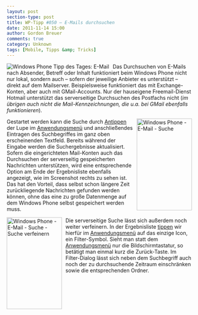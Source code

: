 ```yaml
---
layout: post
section-type: post
title: WP-Tipp #050 – E-Mails durchsuchen
date: 2011-11-14 15:00
author: Gordon Breuer
comments: true
category: Unknown
tags: [Mobile, Tipps &amp; Tricks]
---
```

<p><img style="margin: 0px 10px 0px 0px; display: inline; float: left" title="" alt="Windows Phone Tipp des Tages: E-Mail" align="left" src="http://anheledirwp.blob.core.windows.net/wordpress/2011/11/mail.png" /></p>  <p>Das Durchsuchen von E-Mails nach Absender, Betreff oder Inhalt funktioniert beim Windows Phone nicht nur lokal, sondern auch – sofern der jeweilige Anbieter es unterstützt – direkt auf dem Mailserver. Beispielsweise funktioniert das mit Exchange-Konten, aber auch mit GMail-Accounts. Nur der hauseigene Freemail-Dienst Hotmail unterstützt das serverseitige Durchsuchen des Postfachs nicht (<em>im übrigen auch nicht die Mail-Kennzeichnungen, die u.a. bei GMail ebenfalls funktionieren</em>).</p>  <p><img style="margin: 0px 0px 0px 10px; display: inline; float: right" title="" alt="Windows Phone - E-Mail - Suche" align="right" src="http://anheledirwp.blob.core.windows.net/wordpress/2011/11/6344261606_1101431aab.jpg" width="150" height="250" />Gestartet werden kann die Suche durch <a href="/post/2011/09/12/WP7-Tipp-007-%E2%80%93-Standard-Gesten.aspx">Antippen</a> der Lupe im <a href="/post/2011/09/05/WP7-Tipp-002-%E2%80%93-Das-Anwendungs-und-Kontextmenu.aspx">Anwendungsmenü</a> und anschließendes Eintragen des Suchbegriffes im ganz oben erscheinenden Textfeld. Bereits während der Eingabe werden die Suchergebnisse aktualisiert. Sofern die eingerichteten Mail-Konten auch das Durchsuchen der serverseitig gespeicherten Nachrichten unterstützen, wird eine entsprechende Option am Ende der Ergebnisliste ebenfalls angezeigt, wie im Screenshot rechts zu sehen ist. Das hat den Vorteil, dass selbst schon längere Zeit zurückliegende Nachrichten gefunden werden können, ohne das eine zu große Datenmenge auf dem Windows Phone selbst gespeichert werden muss.</p>  <p><img style="margin: 0px 10px 0px 0px; display: inline; float: left" title="" alt="Windows Phone - E-Mail - Suche - Suche verfeinern" align="left" src="http://anheledirwp.blob.core.windows.net/wordpress/2011/11/6343670473_8d58d2eb03.jpg" width="150" height="250" />Die serverseitige Suche lässt sich außerdem noch weiter verfeinern. In der Ergebnisliste <a href="/post/2011/09/12/WP7-Tipp-007-%E2%80%93-Standard-Gesten.aspx">tippen</a> wir hierfür im <a href="/post/2011/09/05/WP7-Tipp-002-%E2%80%93-Das-Anwendungs-und-Kontextmenu.aspx">Anwendungsmenü</a> auf das einzige Icon, ein Filter-Symbol. Sieht man statt dem <a href="/post/2011/09/05/WP7-Tipp-002-%E2%80%93-Das-Anwendungs-und-Kontextmenu.aspx">Anwendungsmenü</a> nur die Bildschirmtastatur, so betätigt man einmal kurz die Zurück-Taste. Im Filter-Dialog lässt sich neben dem Suchbegriff auch noch der zu durchsuchende Zeitraum einschränken sowie die entsprechenden Ordner. </p>
